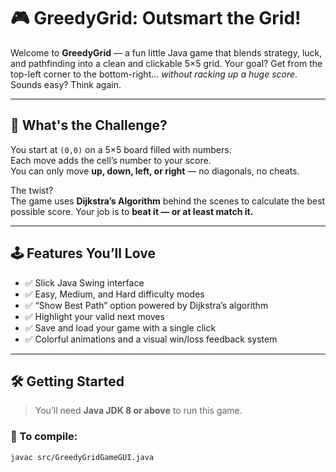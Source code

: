 # 🎮 GreedyGrid: Outsmart the Grid!

Welcome to **GreedyGrid** — a fun little Java game that blends strategy, luck, and pathfinding into a clean and clickable 5×5 grid. Your goal? Get from the top-left corner to the bottom-right… *without racking up a huge score*. Sounds easy? Think again.

---

## 🧩 What's the Challenge?

You start at `(0,0)` on a 5×5 board filled with numbers.  
Each move adds the cell’s number to your score.  
You can only move **up, down, left, or right** — no diagonals, no cheats.

The twist?  
The game uses **Dijkstra’s Algorithm** behind the scenes to calculate the best possible score. Your job is to **beat it — or at least match it.**

---

## 🕹️ Features You’ll Love

- ✅ Slick Java Swing interface
- ✅ Easy, Medium, and Hard difficulty modes
- ✅ “Show Best Path” option powered by Dijkstra’s algorithm
- ✅ Highlight your valid next moves
- ✅ Save and load your game with a single click
- ✅ Colorful animations and a visual win/loss feedback system

---

## 🛠️ Getting Started

> You’ll need **Java JDK 8 or above** to run this game.

### 🔧 To compile:
```bash
javac src/GreedyGridGameGUI.java
